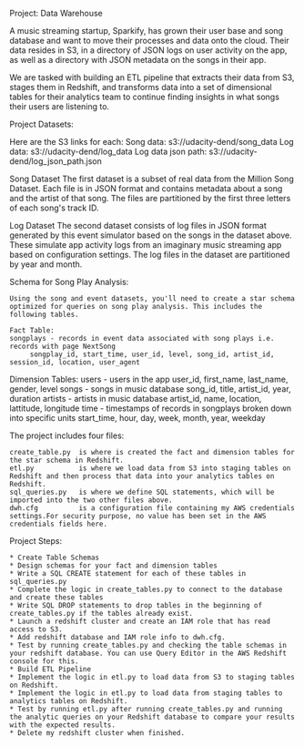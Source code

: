 Project: Data Warehouse

  A music streaming startup, Sparkify, has grown their user base and song database and want to move their processes and data onto the cloud. Their data resides in S3, in a directory     of JSON logs on user activity on the app, as well as a directory with JSON metadata on the songs in their app.

  We are tasked with building an ETL pipeline that extracts their data from S3, stages them in Redshift, and transforms data into a set of dimensional tables for their analytics team   to continue finding insights in what songs their users are listening to.

Project Datasets:

  Here are the S3 links for each:
   Song data: s3://udacity-dend/song_data
   Log data: s3://udacity-dend/log_data
   Log data json path: s3://udacity-dend/log_json_path.json

   Song Dataset
   The first dataset is a subset of real data from the Million Song Dataset. Each file is in JSON format and contains metadata about a song and the artist of that song. The files are    partitioned by the first three letters of each song's track ID. 

   Log Dataset
   The second dataset consists of log files in JSON format generated by this event simulator based on the songs in the dataset above. These simulate app activity logs from an            imaginary music streaming app based on configuration settings.
   The log files in the dataset are partitioned by year and month. 

Schema for Song Play Analysis:

    Using the song and event datasets, you'll need to create a star schema optimized for queries on song play analysis. This includes the following tables.

    Fact Table:
    songplays - records in event data associated with song plays i.e. records with page NextSong
         songplay_id, start_time, user_id, level, song_id, artist_id, session_id, location, user_agent

Dimension Tables:
    users - users in the app
         user_id, first_name, last_name, gender, level
    songs - songs in music database
         song_id, title, artist_id, year, duration
    artists - artists in music database
         artist_id, name, location, lattitude, longitude
    time - timestamps of records in songplays broken down into specific units start_time, hour, day, week, month, year, weekday


The project includes four files:

    create_table.py  is where is created the fact and dimension tables for the star schema in Redshift.
    etl.py           is where we load data from S3 into staging tables on Redshift and then process that data into your analytics tables on Redshift.
    sql_queries.py   is where we define SQL statements, which will be imported into the two other files above.
    dwh.cfg          is a configuration file containing my AWS credentials settings.For security purpose, no value has been set in the AWS credentials fields here. 

Project Steps:

    * Create Table Schemas
    * Design schemas for your fact and dimension tables
    * Write a SQL CREATE statement for each of these tables in sql_queries.py
    * Complete the logic in create_tables.py to connect to the database and create these tables
    * Write SQL DROP statements to drop tables in the beginning of create_tables.py if the tables already exist. 
    * Launch a redshift cluster and create an IAM role that has read access to S3.
    * Add redshift database and IAM role info to dwh.cfg.
    * Test by running create_tables.py and checking the table schemas in your redshift database. You can use Query Editor in the AWS Redshift console for this.
    * Build ETL Pipeline
    * Implement the logic in etl.py to load data from S3 to staging tables on Redshift.
    * Implement the logic in etl.py to load data from staging tables to analytics tables on Redshift.
    * Test by running etl.py after running create_tables.py and running the analytic queries on your Redshift database to compare your results with the expected results.
    * Delete my redshift cluster when finished.

